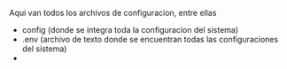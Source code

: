 Aqui van todos los archivos de configuracion, entre ellas
 - config (donde se integra toda la configuracion del sistema)
 - .env (archivo de texto donde se encuentran todas las configuraciones del sistema)
 - 